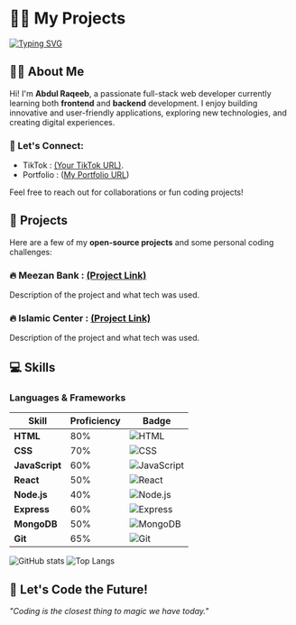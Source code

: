 # 👨‍💻 My Projects
[![Typing SVG](https://readme-typing-svg.herokuapp.com?font=Fira+Code&duration=4000&pause=1000&center=true&vCenter=true&width=500&lines=Hi+There!+I'm+Abdul+Raqeeb+👋;Full+Stack+Web+Developer+in+Progress+💻;Frontend+%26+Backend+Learner+🚀;Building+my+digital+brand%3A+TexonCoder+⚡;TexonCoder+%3D+Code+with+Purpose+%F0%9F%92%A7%E2%9C%A8)](https://git.io/typing-svg)


## 👨‍💻 About Me

Hi! I'm **Abdul Raqeeb**, a passionate full-stack web developer currently learning both **frontend** and **backend** development. I enjoy building innovative and user-friendly applications, exploring new technologies, and creating digital experiences.

### 💬 Let's Connect:
- TikTok  : [(Your TikTok URL)](https://www.tiktok.com/@story2688?).
- Portfolio  : ([My Portfolio URL](https://rd-code-01.vercel.app/))

Feel free to reach out for collaborations or fun coding projects!

## 🚀 Projects

Here are a few of my **open-source projects** and some personal coding challenges:

### 🔥 Meezan Bank  : [(Project Link)](https://abdul-raqeeb1.github.io/web-design-expert/Meezan%20WebSite/Index.html)  
Description of the project and what tech was used.

### 🔥 Islamic Center  : [(Project Link)](https://abdul-raqeeb1.github.io/web-design-expert/Project%20Ramzan%20Web%202025/Index.html)  
Description of the project and what tech was used.


## 💻 Skills

### **Languages & Frameworks**

| **Skill**          | **Proficiency**      | **Badge**                                                                 |                     
|--------------------|----------------------|---------------------------------------------------------------------------|                                         
| **HTML**           | 80%                  | ![HTML](https://img.shields.io/badge/-HTML-E34F26?style=flat&logo=html5&logoColor=fff) |                                    
| **CSS**            | 70%                  | ![CSS](https://img.shields.io/badge/-CSS-1572B6?style=flat&logo=css3&logoColor=fff) |
| **JavaScript**     | 60%                  | ![JavaScript](https://img.shields.io/badge/-JavaScript-F7DF1E?style=flat&logo=javascript&logoColor=fff) |
| **React**          | 50%                  | ![React](https://img.shields.io/badge/-React-61DAFB?style=flat&logo=react&logoColor=fff) |
| **Node.js**        | 40%                  | ![Node.js](https://img.shields.io/badge/-Node.js-339933?style=flat&logo=node.js&logoColor=fff) |
| **Express**        | 60%                  | ![Express](https://img.shields.io/badge/-Express-000000?style=flat&logo=express&logoColor=fff) |
| **MongoDB**        | 50%                  | ![MongoDB](https://img.shields.io/badge/-MongoDB-47A248?style=flat&logo=mongodb&logoColor=fff) |
| **Git**            | 65%                  | ![Git](https://img.shields.io/badge/-Git-F05032?style=flat&logo=git&logoColor=fff) |



![GitHub stats](https://github-readme-stats.vercel.app/api?username=YourGitHubUsername&show_icons=true&hide_title=true&count_private=true&hide=prs)
![Top Langs](https://github-readme-stats.vercel.app/api/top-langs/?username=YourGitHubUsername&layout=compact)

## 🚀 Let's Code the Future!

_"Coding is the closest thing to magic we have today."_



<!---
Abdul-Raqeeb1/Abdul-Raqeeb1 is a ✨ special ✨ repository because its README.md (this file) appears on your GitHub profile.
You can click the Preview link to take a look at your changes.
--->